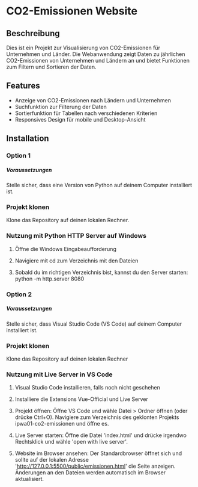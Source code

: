 # CO2-Emissionen Website

## Beschreibung

Dies ist ein Projekt zur Visualisierung von CO2-Emissionen für Unternehmen und Länder. Die Webanwendung zeigt Daten zu jährlichen CO2-Emissionen von Unternehmen und Ländern an und bietet Funktionen zum Filtern und Sortieren der Daten.

## Features

- Anzeige von CO2-Emissionen nach Ländern und Unternehmen
- Suchfunktion zur Filterung der Daten
- Sortierfunktion für Tabellen nach verschiedenen Kriterien
- Responsives Design für mobile und Desktop-Ansicht

## Installation

### Option 1
##### Voraussetzungen
Stelle sicher, dass eine Version von Python auf deinem Computer installiert ist.

### Projekt klonen

Klone das Repository auf deinen lokalen Rechner.

### Nutzung mit Python HTTP Server auf Windows

1. Öffne die Windows Eingabeaufforderung

2. Navigiere mit cd zum Verzeichnis mit den Dateien

3. Sobald du im richtigen Verzeichnis bist, kannst du den Server starten: python -m http.server 8080


### Option 2
##### Voraussetzungen

Stelle sicher, dass Visual Studio Code (VS Code) auf deinem Computer installiert ist.  

### Projekt klonen

Klone das Repository auf deinen lokalen Rechner

### Nutzung mit Live Server in VS Code

1. Visual Studio Code installieren, falls noch nicht geschehen

2. Installiere die Extensions Vue-Official und Live Server

3. Projekt öffnen:
   Öffne VS Code und wähle Datei > Ordner öffnen (oder drücke Ctrl+O). Navigiere zum Verzeichnis des geklonten Projekts ipwa01-co2-emissionen und öffne es.

4. Live Server starten:
   Öffne die Datei 'index.html' und drücke irgendwo Rechtsklick und wähle 'open with live server'.

5. Website im Browser ansehen:
   Der Standardbrowser öffnet sich und sollte auf der lokalen Adresse 'http://127.0.0.1:5500/public/emissionen.html' die Seite anzeigen. Änderungen an den Dateien werden automatisch im Browser aktualisiert.

